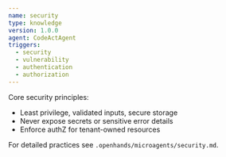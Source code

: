 ```yaml
---
name: security
type: knowledge
version: 1.0.0
agent: CodeActAgent
triggers:
  - security
  - vulnerability
  - authentication
  - authorization
---
```


Core security principles:
- Least privilege, validated inputs, secure storage
- Never expose secrets or sensitive error details
- Enforce authZ for tenant-owned resources

For detailed practices see `.openhands/microagents/security.md`.


